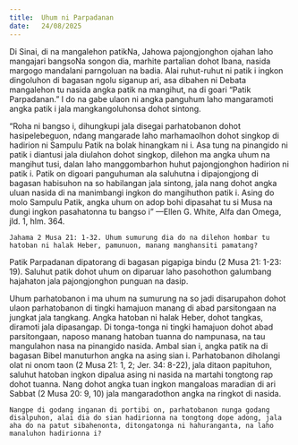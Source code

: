 ```yaml
---
title:  Uhum ni Parpadanan
date:   24/08/2025
---
```


Di Sinai, di na mangalehon patikNa, Jahowa pajongjonghon ojahan laho mangajari bangsoNa songon dia, marhite partalian dohot Ibana, nasida margogo mandalani parngoluan na badia. Alai ruhut-ruhut ni patik i ingkon dingoluhon di bagasan ngolu siganup ari, asa dibahen ni Debata mangalehon tu nasida angka patik na mangihut, na di goari “Patik Parpadanan.” I do na gabe ulaon ni angka panguhum laho mangaramoti angka patik i jala mangkangoluhonsa dohot sintong.

“Roha ni bangso i, dihungkupi jala disegai parhatobanon dohot hasipelebeguon, ndang mangarade laho marhamaolhon dohot singkop di hadirion ni Sampulu Patik na bolak hinangkam ni i. Asa tung na pinangido ni patik i diantusi jala diulahon dohot singkop, dilehon ma angka uhum na mangihut tusi, dalan laho manggombarhon huhut pajongjonghon hadirion ni patik i. Patik on digoari panguhuman ala saluhutna i dipajongjong di bagasan habisuhon na so habilangan jala sintong, jala nang dohot angka uluan nasida di na manimbangi ingkon do mangihuthon patik i. Asing do molo Sampulu Patik, angka uhum on adop bohi dipasahat tu si Musa na dungi ingkon pasahatonna tu bangso i” —Ellen G. White, Alfa dan Omega, jld. 1, hlm. 364.

`Jahama 2 Musa 21: 1-32. Uhum sumurung dia do na dilehon hombar tu hatoban ni halak Heber, pamunuon, manang manghansiti pamatang?`

Patik Parpadanan dipatorang di bagasan pigapiga bindu (2 Musa 21: 1-23: 19). Saluhut patik dohot uhum on diparuar laho pasohothon galumbang hajahaton jala pajongjonghon punguan na dasip.

Uhum parhatobanon i ma uhum na sumurung na so jadi disarupahon dohot ulaon parhatobanon di tingki hamajuon manang di abad parsitongaan na jungkat jala tangkang. Angka hatoban ni halak Heber, dohot tangkas, diramoti jala dipasangap. Di tonga-tonga ni tingki hamajuon dohot abad parsitongaan, naposo manang hatoban tuanna do nampunasa, na tau mangulahon nasa na pinangido nasida. Ambal sian i, angka patik na di bagasan Bibel manuturhon angka na asing sian i. Parhatobanon diholangi olat ni onom taon (2 Musa 21: 1, 2; Jer. 34: 8-22), jala ditaon papituhon, saluhut hatoban ingkon dipalua asing ni nasida na martahi tongtong rap dohot tuanna. Nang dohot angka tuan ingkon mangaloas maradian di ari Sabbat (2 Musa 20: 9, 10) jala mangaradothon angka na ringkot di nasida.

`Nangpe di godang inganan di portibi on, parhatobanon nunga godang disalpuhon, alai dia do sian hadirionna na tongtong dope adong, jala aha do na patut sibahenonta, ditongatonga ni hahuranganta, na laho manaluhon hadirionna i?`